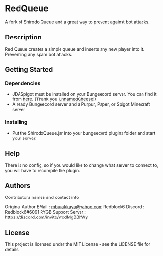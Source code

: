 # RedQueue

A fork of Shirodo Queue and a great way to prevent against bot attacks.

## Description

Red Queue creates a simple queue and inserts any new player into it. Preventing any spam bot attacks.

## Getting Started

### Dependencies

* JDASpigot must be installed on your Bungeecord server. You can find it from <a href="https://www.spigotmc.org/resources/jdaspigot.41074/">here</a>. (Thank you <a href="https://github.com/UnnamedCheese">UnnamedCheese</a>!)
* A ready Bungeecord server and a Purpur, Paper, or Spigot Minecraft server

### Installing

* Put the ShirodoQueue.jar into your bungeecord plugins folder and start your server.

## Help

There is no config, so if you would like to change what server to connect to, you will have to recompile the plugin.

## Authors

Contributors names and contact info

Original Author EMail    :   mburakkaya@yahoo.com
Redblock6 Discord : Redblock6#6091
RYGB Support Server : https://discord.com/invite/wcdMgBBhWy

## License

This project is licensed under the MIT License - see the LICENSE file for details
